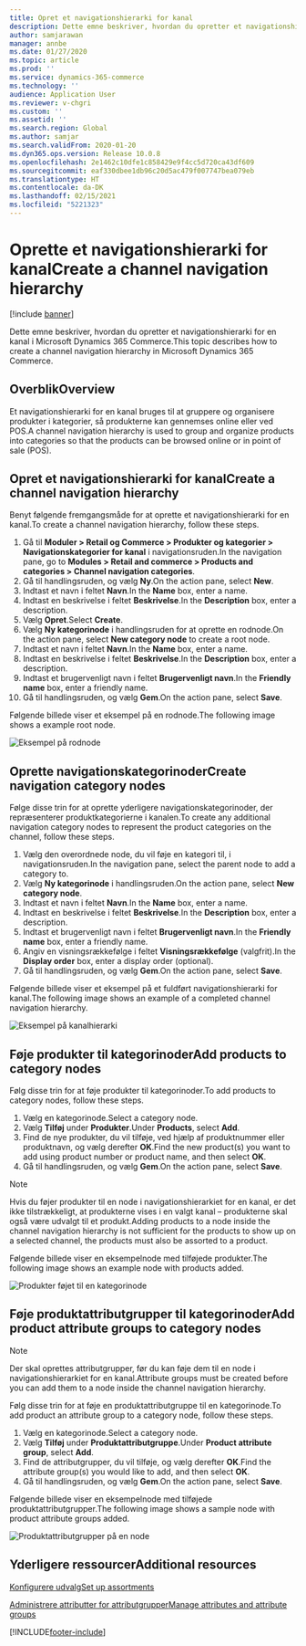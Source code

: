 ```yaml
---
title: Opret et navigationshierarki for kanal
description: Dette emne beskriver, hvordan du opretter et navigationshierarki for en kanal i Microsoft Dynamics 365 Commerce.
author: samjarawan
manager: annbe
ms.date: 01/27/2020
ms.topic: article
ms.prod: ''
ms.service: dynamics-365-commerce
ms.technology: ''
audience: Application User
ms.reviewer: v-chgri
ms.custom: ''
ms.assetid: ''
ms.search.region: Global
ms.author: samjar
ms.search.validFrom: 2020-01-20
ms.dyn365.ops.version: Release 10.0.8
ms.openlocfilehash: 2e1462c10dfe1c858429e9f4cc5d720ca43df609
ms.sourcegitcommit: eaf330dbee1db96c20d5ac479f007747bea079eb
ms.translationtype: HT
ms.contentlocale: da-DK
ms.lasthandoff: 02/15/2021
ms.locfileid: "5221323"
---
```

# <a name="create-a-channel-navigation-hierarchy"></a><span data-ttu-id="a4192-103">Oprette et navigationshierarki for kanal</span><span class="sxs-lookup"><span data-stu-id="a4192-103">Create a channel navigation hierarchy</span></span>


[!include [banner](includes/banner.md)]

<span data-ttu-id="a4192-104">Dette emne beskriver, hvordan du opretter et navigationshierarki for en kanal i Microsoft Dynamics 365 Commerce.</span><span class="sxs-lookup"><span data-stu-id="a4192-104">This topic describes how to create a channel navigation hierarchy in Microsoft Dynamics 365 Commerce.</span></span>

## <a name="overview"></a><span data-ttu-id="a4192-105">Overblik</span><span class="sxs-lookup"><span data-stu-id="a4192-105">Overview</span></span>

<span data-ttu-id="a4192-106">Et navigationshierarki for en kanal bruges til at gruppere og organisere produkter i kategorier, så produkterne kan gennemses online eller ved POS.</span><span class="sxs-lookup"><span data-stu-id="a4192-106">A channel navigation hierarchy is used to group and organize products into categories so that the products can be browsed online or in point of sale (POS).</span></span>

## <a name="create-a-channel-navigation-hierarchy"></a><span data-ttu-id="a4192-107">Opret et navigationshierarki for kanal</span><span class="sxs-lookup"><span data-stu-id="a4192-107">Create a channel navigation hierarchy</span></span>

<span data-ttu-id="a4192-108">Benyt følgende fremgangsmåde for at oprette et navigationshierarki for en kanal.</span><span class="sxs-lookup"><span data-stu-id="a4192-108">To create a channel navigation hierarchy, follow these steps.</span></span>

1. <span data-ttu-id="a4192-109">Gå til **Moduler \> Retail og Commerce \> Produkter og kategorier \> Navigationskategorier for kanal** i navigationsruden.</span><span class="sxs-lookup"><span data-stu-id="a4192-109">In the navigation pane, go to **Modules \> Retail and commerce \> Products and categories \> Channel navigation categories**.</span></span>
1. <span data-ttu-id="a4192-110">Gå til handlingsruden, og vælg **Ny**.</span><span class="sxs-lookup"><span data-stu-id="a4192-110">On the action pane, select **New**.</span></span>
1. <span data-ttu-id="a4192-111">Indtast et navn i feltet **Navn**.</span><span class="sxs-lookup"><span data-stu-id="a4192-111">In the **Name** box, enter a name.</span></span>
1. <span data-ttu-id="a4192-112">Indtast en beskrivelse i feltet **Beskrivelse**.</span><span class="sxs-lookup"><span data-stu-id="a4192-112">In the **Description** box, enter a description.</span></span>
1. <span data-ttu-id="a4192-113">Vælg **Opret**.</span><span class="sxs-lookup"><span data-stu-id="a4192-113">Select **Create**.</span></span>
1. <span data-ttu-id="a4192-114">Vælg **Ny kategorinode** i handlingsruden for at oprette en rodnode.</span><span class="sxs-lookup"><span data-stu-id="a4192-114">On the action pane, select **New category node** to create a root node.</span></span>
1. <span data-ttu-id="a4192-115">Indtast et navn i feltet **Navn**.</span><span class="sxs-lookup"><span data-stu-id="a4192-115">In the **Name** box, enter a name.</span></span>
1. <span data-ttu-id="a4192-116">Indtast en beskrivelse i feltet **Beskrivelse**.</span><span class="sxs-lookup"><span data-stu-id="a4192-116">In the **Description** box, enter a description.</span></span>
1. <span data-ttu-id="a4192-117">Indtast et brugervenligt navn i feltet **Brugervenligt navn**.</span><span class="sxs-lookup"><span data-stu-id="a4192-117">In the **Friendly name** box, enter a friendly name.</span></span>
1. <span data-ttu-id="a4192-118">Gå til handlingsruden, og vælg **Gem**.</span><span class="sxs-lookup"><span data-stu-id="a4192-118">On the action pane, select **Save**.</span></span>

<span data-ttu-id="a4192-119">Følgende billede viser et eksempel på en rodnode.</span><span class="sxs-lookup"><span data-stu-id="a4192-119">The following image shows a example root node.</span></span>

![Eksempel på rodnode](media/create-channel-hierarchy-1.png)

## <a name="create-navigation-category-nodes"></a><span data-ttu-id="a4192-121">Oprette navigationskategorinoder</span><span class="sxs-lookup"><span data-stu-id="a4192-121">Create navigation category nodes</span></span>

<span data-ttu-id="a4192-122">Følge disse trin for at oprette yderligere navigationskategorinoder, der repræsenterer produktkategorierne i kanalen.</span><span class="sxs-lookup"><span data-stu-id="a4192-122">To create any additional navigation category nodes to represent the product categories on the channel, follow these steps.</span></span>

1. <span data-ttu-id="a4192-123">Vælg den overordnede node, du vil føje en kategori til, i navigationsruden.</span><span class="sxs-lookup"><span data-stu-id="a4192-123">In the navigation pane, select the parent node to add a category to.</span></span>
1. <span data-ttu-id="a4192-124">Vælg **Ny kategorinode** i handlingsruden.</span><span class="sxs-lookup"><span data-stu-id="a4192-124">On the action pane, select **New category node**.</span></span>
1. <span data-ttu-id="a4192-125">Indtast et navn i feltet **Navn**.</span><span class="sxs-lookup"><span data-stu-id="a4192-125">In the **Name** box, enter a name.</span></span>
1. <span data-ttu-id="a4192-126">Indtast en beskrivelse i feltet **Beskrivelse**.</span><span class="sxs-lookup"><span data-stu-id="a4192-126">In the **Description** box, enter a description.</span></span>
1. <span data-ttu-id="a4192-127">Indtast et brugervenligt navn i feltet **Brugervenligt navn**.</span><span class="sxs-lookup"><span data-stu-id="a4192-127">In the **Friendly name** box, enter a friendly name.</span></span>
1. <span data-ttu-id="a4192-128">Angiv en visningsrækkefølge i feltet **Visningsrækkefølge** (valgfrit).</span><span class="sxs-lookup"><span data-stu-id="a4192-128">In the **Display order** box, enter a display order (optional).</span></span>
1. <span data-ttu-id="a4192-129">Gå til handlingsruden, og vælg **Gem**.</span><span class="sxs-lookup"><span data-stu-id="a4192-129">On the action pane, select **Save**.</span></span>

<span data-ttu-id="a4192-130">Følgende billede viser et eksempel på et fuldført navigationshierarki for kanal.</span><span class="sxs-lookup"><span data-stu-id="a4192-130">The following image shows an example of a completed channel navigation hierarchy.</span></span>

![Eksempel på kanalhierarki](media/create-channel-hierarchy-2.png)

## <a name="add-products-to-category-nodes"></a><span data-ttu-id="a4192-132">Føje produkter til kategorinoder</span><span class="sxs-lookup"><span data-stu-id="a4192-132">Add products to category nodes</span></span>

<span data-ttu-id="a4192-133">Følg disse trin for at føje produkter til kategorinoder.</span><span class="sxs-lookup"><span data-stu-id="a4192-133">To add products to category nodes, follow these steps.</span></span>

1. <span data-ttu-id="a4192-134">Vælg en kategorinode.</span><span class="sxs-lookup"><span data-stu-id="a4192-134">Select a category node.</span></span>
1. <span data-ttu-id="a4192-135">Vælg **Tilføj** under **Produkter**.</span><span class="sxs-lookup"><span data-stu-id="a4192-135">Under **Products**, select **Add**.</span></span>
1. <span data-ttu-id="a4192-136">Find de nye produkter, du vil tilføje, ved hjælp af produktnummer eller produktnavn, og vælg derefter **OK**.</span><span class="sxs-lookup"><span data-stu-id="a4192-136">Find the new product(s) you want to add using product number or product name, and then select **OK**.</span></span>
1. <span data-ttu-id="a4192-137">Gå til handlingsruden, og vælg **Gem**.</span><span class="sxs-lookup"><span data-stu-id="a4192-137">On the action pane, select **Save**.</span></span>

> [!NOTE]
> <span data-ttu-id="a4192-138">Hvis du føjer produkter til en node i navigationshierarkiet for en kanal, er det ikke tilstrækkeligt, at produkterne vises i en valgt kanal – produkterne skal også være udvalgt til et produkt.</span><span class="sxs-lookup"><span data-stu-id="a4192-138">Adding products to a node inside the channel navigation hierarchy is not sufficient for the products to show up on a selected channel, the products must also be assorted to a product.</span></span>

<span data-ttu-id="a4192-139">Følgende billede viser en eksempelnode med tilføjede produkter.</span><span class="sxs-lookup"><span data-stu-id="a4192-139">The following image shows an example node with products added.</span></span>

![Produkter føjet til en kategorinode](media/create-channel-hierarchy-3.png)

## <a name="add-product-attribute-groups-to-category-nodes"></a><span data-ttu-id="a4192-141">Føje produktattributgrupper til kategorinoder</span><span class="sxs-lookup"><span data-stu-id="a4192-141">Add product attribute groups to category nodes</span></span>

> [!NOTE]
> <span data-ttu-id="a4192-142">Der skal oprettes attributgrupper, før du kan føje dem til en node i navigationshierarkiet for en kanal.</span><span class="sxs-lookup"><span data-stu-id="a4192-142">Attribute groups must be created before you can add them to a node inside the channel navigation hierarchy.</span></span>

<span data-ttu-id="a4192-143">Følg disse trin for at føje en produktattributgruppe til en kategorinode.</span><span class="sxs-lookup"><span data-stu-id="a4192-143">To add product an attribute group to a category node, follow these steps.</span></span>

1. <span data-ttu-id="a4192-144">Vælg en kategorinode.</span><span class="sxs-lookup"><span data-stu-id="a4192-144">Select a category node.</span></span>
1. <span data-ttu-id="a4192-145">Vælg **Tilføj** under **Produktattributgruppe**.</span><span class="sxs-lookup"><span data-stu-id="a4192-145">Under **Product attribute group**, select **Add**.</span></span>
1. <span data-ttu-id="a4192-146">Find de attributgrupper, du vil tilføje, og vælg derefter **OK**.</span><span class="sxs-lookup"><span data-stu-id="a4192-146">Find the attribute group(s) you would like to add, and then select **OK**.</span></span>
1. <span data-ttu-id="a4192-147">Gå til handlingsruden, og vælg **Gem**.</span><span class="sxs-lookup"><span data-stu-id="a4192-147">On the action pane, select **Save**.</span></span>

<span data-ttu-id="a4192-148">Følgende billede viser en eksempelnode med tilføjede produktattributgrupper.</span><span class="sxs-lookup"><span data-stu-id="a4192-148">The following image shows a sample node with product attribute groups added.</span></span>

![Produktattributgrupper på en node](media/create-channel-hierarchy-4.png)

## <a name="additional-resources"></a><span data-ttu-id="a4192-150">Yderligere ressourcer</span><span class="sxs-lookup"><span data-stu-id="a4192-150">Additional resources</span></span>

[<span data-ttu-id="a4192-151">Konfigurere udvalg</span><span class="sxs-lookup"><span data-stu-id="a4192-151">Set up assortments</span></span>](set-up-assortments.md)

[<span data-ttu-id="a4192-152">Administrere attributter for attributgrupper</span><span class="sxs-lookup"><span data-stu-id="a4192-152">Manage attributes and attribute groups</span></span>](attribute-attributegroups-lifecycle.md)


[!INCLUDE[footer-include](../includes/footer-banner.md)]